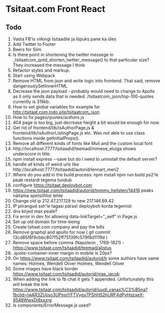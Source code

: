 # Tsitaat.com Front React

## Todo

1. Vasta FB'is viikingi tsitaadile ja lõpuks pane ka üles
1. Add Twitter to Footer
1. Beers for Siim
1. Is there point in shortening the twitter messege in _tsitaatcom_qotd_shorten_twitter_message()
   to that particular size? They increased the message I think
1. Refactor styles and markup.
1. Start using Webpack
1. Remove HTML from json and write logic into frontend. That said, remove dangerouslySetInnerHTML
1. Decrease the json payload - probably would need to change to Apollo as it only sends data
   that is needed. /tsitaatcom_json/top-100-quotes currently is 316kb.
1. How to set global variables for example for http://tsitaat.com.lndo.site/tsitaatcom_json
1. How to fix pages/quotes/authors.js
1. 404 page is too big, just decrease height a bit would be enough for now.
1. Get rid of frontend/lib/isAuthorPage.js & frontend/lib/isAuthorListingPage.js etc.
   Was not able to use class functions inside getInitialProps().
1. Remove all different kinds of fonts like Muli and the custom local font
1. http://localhost:7777/tsitaadid/teemad/inimese_eluiga shows underscore in title.
1. npm install express --save but do I need to uninstall the default server?
1. handle all kinds of weird urls like http://localhost:7777/tsitaadid/autorid/lennart_meri2
1. Where do you add in the build process:
npm install
npm run build
ps2'le peab restardi tegema tundub
1. configure https://tsitaat.deploybot.com
1. https://new.tsitaat.com/tsitaadid/autorid/tommy_hellsten/14416 peaks näitama spetsiifilist lehte
1. Change old ip 212.47.217.129 to new 217.146.69.42
1. IP piirangud ssh'le tagasi pärast deployboti korda tegemist
1. dns kirjed max peale?
1. Fix error in dev for allowing data-linkTarget="_self" in Page.js
1. Set up old domain for time-being
1. Create tsitaat.com company and pay the bills
1. Remove graphql and apollo for now ( git commit 13cd85f8f9cbbc807f52ff75139fc579f8d1119d )
1. Remove space before comma (Napoleon , 1769-1821) - https://www.tsitaat.com/tsitaadid/teemad/alistus
1. .quote-container-inner margin in mobile is 20px?
1. On https://www.tsitaat.com/tsitaadid/autorid/h some authors have same names:
   Holmes, Wendell Oliver
   Holmes, Wendell Oliver
1. Some images have black border https://www.tsitaat.com/tsitaadid/autorid/max_jacob
1. When adding the link to fb chat it gets ? appended. Unfortunately this will break
   the link https://www.tsitaat.com/tsitaadid/autorid/juudi_vanas%C3%B5na?fbclid=IwAR3ZUjjso3UPnpiYFTVygx7PShHS2hURF4dPyHqzxeX-9546WwxDj8sxzrg
1. Is components/ErrorMessage.js used?
